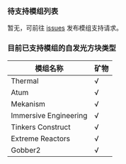 ### 待支持模组列表

暂无，可前往 [issues](https://github.com/FastChen/Emissive-Project/issues) 发布模组支持请求。

### 目前已支持模组的自发光方块类型

| 模组名称              | 矿物 |
| --------------------- | ---- |
| Thermal               | √    |
| Atum                  | √    |
| Mekanism              | √    |
| Immersive Engineering | √    |
| Tinkers Construct     | √    |
| Extreme Reactors      | √    |
| Gobber2               | √    |
